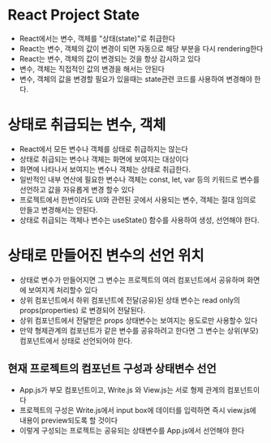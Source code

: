 # React Project State

- React에서는 변수, 객체를 "상태(state)"로 취급한다
- React는 변수, 객체의 값이 변경이 되면 자동으로 해당 부분을 다시 rendering한다
- React는 변수, 객체의 값이 변경되는 것을 항상 감시하고 있다
- 변수, 객체는 직접적인 값의 변경을 해서는 안된다
- 변수, 객체의 값을 변경할 필요가 있을때는 state관련 코드를 사용하여 변경해야 한다.

# 상태로 취급되는 변수, 객체

- React에서 모든 변수나 객체를 상태로 취급하지는 않는다
- 상태로 취급되는 변수나 객체는 화면에 보여지는 대상이다
- 화면에 나타나서 보여지는 변수나 객체는 상태로 취급한다.
- 일반적인 내부 연산에 필요한 변수나 객체는 const, let, var 등의 키워드로 변수를 선언하고 값을 자유롭게 변경 할수 있다
- 프로젝트에서 한번이라도 UI와 관련된 곳에서 사용되는 변수, 객체는 절대 임의로 만들고 변경해서는 안된다.
- 상태로 취급되는 객체나 변수는 useState() 함수를 사용하여 생성, 선언해야 한다.

# 상태로 만들어진 변수의 선언 위치

- 상태로 변수가 만들어지면 그 변수는 프로젝트의 여러 컴포넌트에서 공유하며 화면에 보여지게 처리할수 있다
- 상위 컴포넌트에서 하위 컴포넌트에 전달(공유)된 상태 변수는 read only의 props(properties) 로 변경되어 전달된다.
- 상위 컴포넌트에서 전달받은 props 상태변수는 보여지는 용도로만 사용할수 있다
- 만약 형제관계의 컴포넌트가 같은 변수를 공유하려고 한다면 그 변수는 상위(부모) 컴포넌트에서 상태로 선언되어야 한다.

## 현재 프로젝트의 컴포넌트 구성과 상태변수 선언

- App.js가 부모 컴포넌트이고, Write.js 와 View.js는 서로 형제 관계의 컴포넌트이다
- 프로젝트의 구성은 Write.js에서 input box에 데이터를 입력하면 즉시 view.js에 내용이 preview되도록 할 것이다
- 이렇게 구성되는 프로젝트는 공유되는 상태변수를 App.js에서 선언해야 한다
